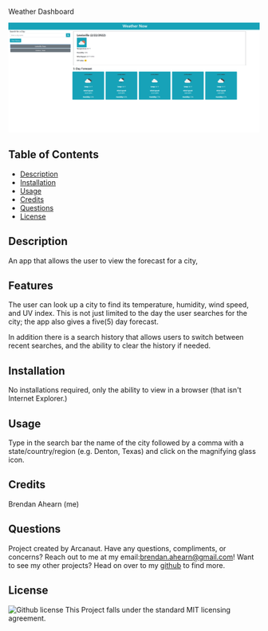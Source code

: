  
  Weather Dashboard
  
![Screenshot](https://github.com/Arcanaut/Weather-Dashboard/blob/main/assets/thumbnail.png)
  
  ## Table of Contents
  * [Description](#Description)
  * [Installation](#Installation)
  * [Usage](#Usage)
  * [Credits](#Credits)
  * [Questions](#Questions)
  * [License](#License)


  ## Description
  An app that allows the user to view the forecast for a city, 
  ## Features
  The user can look up a city to find its temperature, humidity, wind speed, and UV index. This is not just limited to the day the user searches for the city; the app also gives a five(5) day forecast.

  In addition there is a search history that allows users to switch between recent searches, and the ability to clear the history if needed.


  ## Installation 
  No installations required, only the ability to view in a browser (that isn't Internet Explorer.)

  ## Usage
 Type in the search bar the name of the city followed by a comma with a state/country/region (e.g. Denton, Texas) and click on the magnifying glass icon.
 
## Credits
  Brendan Ahearn (me)
  ## Questions
  Project created by Arcanaut. Have any questions, compliments, or concerns? Reach out to me at my email:<brendan.ahearn@gmail.com>! Want to see my other projects? 
  Head on over to my [github](https://www.github.com/Arcanaut) to find more.

  ## License
  ![Github license](http://img.shields.io/badge/license-MIT-green.svg)
  This Project falls under the standard MIT licensing agreement. 
  
  

